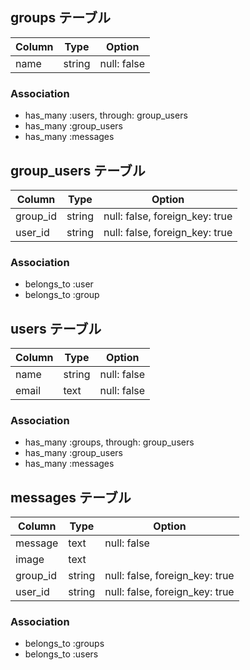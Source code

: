 ## groups テーブル

|Column|Type|Option|
|------|----|------|
|name|string|null: false|

### Association
- has_many :users, through: group_users
- has_many :group_users
- has_many :messages

## group_users テーブル
|Column|Type|Option|
|------|----|------|
|group_id|string|null: false, foreign_key: true|
|user_id|string|null: false, foreign_key: true|

### Association
- belongs_to :user
- belongs_to :group

## users テーブル

|Column|Type|Option|
|------|----|------|
|name|string|null: false|
|email|text|null: false|

### Association
- has_many :groups, through: group_users
- has_many :group_users
- has_many :messages

## messages テーブル

|Column|Type|Option|
|------|----|------|
|message|text|null: false|
|image|text|
|group_id|string|null: false, foreign_key: true|
|user_id|string|null: false, foreign_key: true|

### Association
- belongs_to :groups
- belongs_to :users
